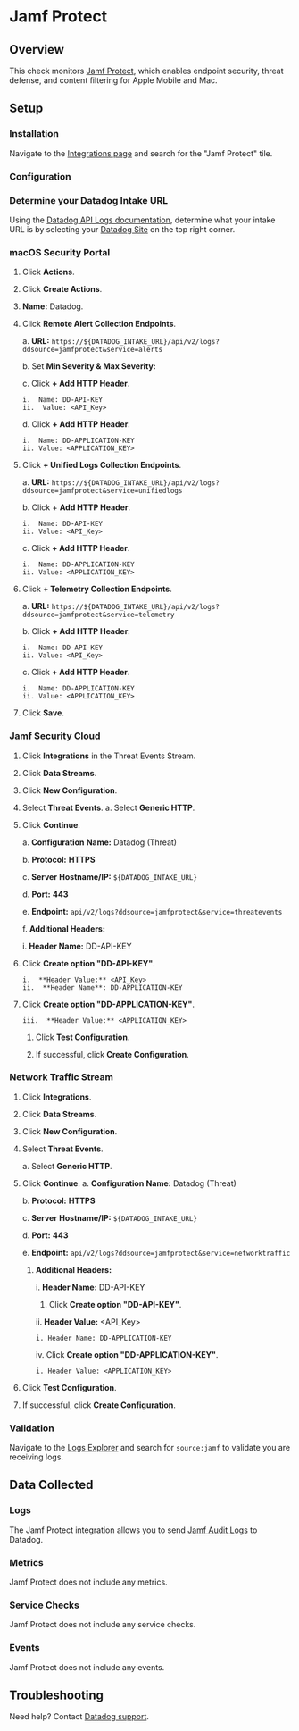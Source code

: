 # Jamf Protect

## Overview

This check monitors [Jamf Protect][1], which enables endpoint security, threat defense, and content filtering for Apple Mobile and Mac.

## Setup


### Installation

Navigate to the [Integrations page][6] and search for the "Jamf Protect" tile. 

### Configuration

### Determine your Datadog Intake URL

Using the [Datadog API Logs documentation][7], determine what your intake URL is by selecting your [Datadog Site][8] on the top right corner. 


### macOS Security Portal
1.  Click **Actions**.
2.  Click **Create Actions**.
3.  **Name:** Datadog.
4.  Click **Remote Alert Collection Endpoints**.

    a.  **URL:** `https://${DATADOG_INTAKE_URL}/api/v2/logs?ddsource=jamfprotect&service=alerts`

    b.  Set **Min Severity & Max Severity:**

    c.  Click **+ Add HTTP Header**. 
    ```
    i.  Name: DD-API-KEY
    ii.  Value: <API_Key>
    ```
            
    d.  Click **+ Add HTTP Header**.
    ```
    i.  Name: DD-APPLICATION-KEY
    ii. Value: <APPLICATION_KEY>
    ```

5.  Click **+ Unified Logs Collection Endpoints**.

    a.  **URL:** `https://${DATADOG_INTAKE_URL}/api/v2/logs?ddsource=jamfprotect&service=unifiedlogs`

    b.  Click + **Add HTTP Header**.
    ```
    i.  Name: DD-API-KEY
    ii. Value: <API_Key>
    ```

    c.  Click **+ Add HTTP Header**.
    ```
    i.  Name: DD-APPLICATION-KEY
    ii. Value: <APPLICATION_KEY>
    ```

6.  Click **+ Telemetry Collection Endpoints**.

    a.  **URL:** `https://${DATADOG_INTAKE_URL}/api/v2/logs?ddsource=jamfprotect&service=telemetry`

    b.  Click **+ Add HTTP Header**.
    ```
    i.  Name: DD-API-KEY
    ii. Value: <API_Key>
    ```

    c.  Click **+ Add HTTP Header**.
    ```
    i.  Name: DD-APPLICATION-KEY
    ii. Value: <APPLICATION_KEY>
    ```

7.  Click **Save**.


### Jamf Security Cloud


1.  Click **Integrations** in the Threat Events Stream.
2.  Click **Data Streams**.
3.  Click **New Configuration**.
4.  Select **Threat Events**.
    a.  Select **Generic HTTP**.
5.  Click **Continue**.

    a.  **Configuration** **Name:** Datadog (Threat)

    b.  **Protocol:** **HTTPS**

    c.  **Server** **Hostname/IP:** `${DATADOG_INTAKE_URL}`

    d.  **Port:** **443**

    e.  **Endpoint:** `api/v2/logs?ddsource=jamfprotect&service=threatevents`
    
    f.  **Additional Headers:**

    i.  **Header Name:** DD-API-KEY
        
6.  Click **Create option "DD-API-KEY"**.
    ```
    i.  **Header Value:** <API_Key>
    ii.  **Header Name**: DD-APPLICATION-KEY
    ```
7.  Click **Create option "DD-APPLICATION-KEY"**.
    ```
    iii.  **Header Value:** <APPLICATION_KEY>
    ```
    1.  Click **Test Configuration**.

    2.  If successful, click **Create Configuration**.

### Network Traffic Stream
1.  Click **Integrations**.
2.  Click **Data Streams**.
3.  Click **New Configuration**.
4.  Select **Threat Events**.

    a.  Select **Generic HTTP**.

5.  Click **Continue**.
    a.  **Configuration** **Name:** Datadog (Threat)

    b.  **Protocol:** **HTTPS**

    c.  **Server** **Hostname/IP:** `${DATADOG_INTAKE_URL}`

    d.  **Port:** **443**

    e.  **Endpoint:** `api/v2/logs?ddsource=jamfprotect&service=networktraffic`

    1. **Additional Headers:**

        i.  **Header Name:** DD-API-KEY

        1.  Click **Create option "DD-API-KEY"**.

        ii.  **Header Value:** <API_Key>

           i. Header Name: DD-APPLICATION-KEY

        iv.  Click **Create option "DD-APPLICATION-KEY"**.

           i. Header Value: <APPLICATION_KEY>

6.  Click **Test Configuration**.
7.  If successful, click **Create Configuration**.


### Validation

Navigate to the [Logs Explorer][5] and search for `source:jamf` to validate you are receiving logs.

## Data Collected

### Logs

The Jamf Protect integration allows you to send [Jamf Audit Logs][4] to Datadog.

### Metrics

Jamf Protect does not include any metrics.

### Service Checks

Jamf Protect does not include any service checks.

### Events

Jamf Protect does not include any events.

## Troubleshooting

Need help? Contact [Datadog support][3].

[1]: https://www.jamf.com/products/jamf-protect/
[2]: https://app.datadoghq.com/account/settings/agent/latest
[3]: https://docs.datadoghq.com/help/
[4]: https://learn.jamf.com/bundle/jamf-protect-documentation/page/Audit_Logs.html
[5]: https://app.datadoghq.com/logs
[6]: https://app.datadoghq.com/integrations
[7]: https://docs.datadoghq.com/api/latest/logs/#send-logs
[8]: https://docs.datadoghq.com/getting_started/site/

